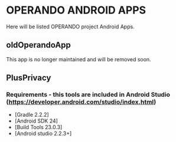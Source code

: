 OPERANDO ANDROID APPS
=========================
Here will be listed OPERANDO project Android Apps.

oldOperandoApp
----------------------
This app is no longer maintained and will be removed soon.

PlusPrivacy
----------------------
### Requirements - this tools are included in Android Studio (https://developer.android.com/studio/index.html)
- [Gradle 2.2.2]
- [Android SDK 24]
- [Build Tools 23.0.3]
- [Android studio 2.2.3+]
